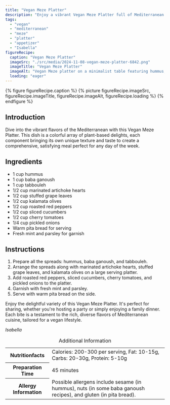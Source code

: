```yaml
---
title: "Vegan Meze Platter"
description: "Enjoy a vibrant Vegan Meze Platter full of Mediterranean flavors. Perfect for any day, this dish is great for sharing with family and friends!"
tags:
  - "vegan"
  - "mediterranean"
  - "meze"
  - "platter"
  - "appetizer"
  - "Isabella"
figureRecipe: 
  caption: "Vegan Meze Platter"
  imageSrc: "./src/media/2024-11-08-vegan-meze-platter-6842.png"
  imageTitle: "Vegan Meze Platter"
  imageAlt: "Vegan Meze platter on a minimalist table featuring hummus, baba ganoush, tabbouleh, artichokes, grape leaves, olives, and fresh veggies, garnished with herbs."
  loading: "eager"
---
```


{% figure figureRecipe.caption %}
{% picture figureRecipe.imageSrc, figureRecipe.imageTitle, figureRecipe.imageAlt, figureRecipe.loading %}
{% endfigure %}

## Introduction

Dive into the vibrant flavors of the Mediterranean with this Vegan Meze Platter. This dish is a colorful array of plant-based delights, each component bringing its own unique texture and taste to create a comprehensive, satisfying meal perfect for any day of the week.

## Ingredients

- 1 cup hummus
- 1 cup baba ganoush
- 1 cup tabbouleh
- 1/2 cup marinated artichoke hearts
- 1/2 cup stuffed grape leaves
- 1/2 cup kalamata olives
- 1/2 cup roasted red peppers
- 1/2 cup sliced cucumbers
- 1/2 cup cherry tomatoes
- 1/4 cup pickled onions
- Warm pita bread for serving
- Fresh mint and parsley for garnish

## Instructions

1. Prepare all the spreads: hummus, baba ganoush, and tabbouleh.
2. Arrange the spreads along with marinated artichoke hearts, stuffed grape leaves, and kalamata olives on a large serving platter.
3. Add roasted red peppers, sliced cucumbers, cherry tomatoes, and pickled onions to the platter.
4. Garnish with fresh mint and parsley.
5. Serve with warm pita bread on the side.

Enjoy the delightful variety of this Vegan Meze Platter. It's perfect for sharing, whether you're hosting a party or simply enjoying a family dinner. Each bite is a testament to the rich, diverse flavors of Mediterranean cuisine, tailored for a vegan lifestyle.

*Isabella*

<table><caption class='sr-only'>Additional Information</caption><tr><th>Nutritionfacts</th><td>Calories: 200-300 per serving, Fat: 10-15g, Carbs: 20-30g, Protein: 5-10g&nbsp;</td></tr><tr><th>Preparation Time</th><td>45 minutes&nbsp;</td></tr><tr><th>Allergy Information</th><td>Possible allergens include sesame (in hummus), nuts (in some baba ganoush recipes), and gluten (in pita bread).&nbsp;</td></tr></table>


